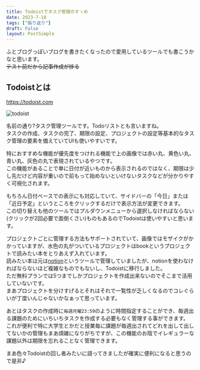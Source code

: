 ```yaml
---
title: Todoistでタスク管理のすゝめ
date: 2023-7-18
tags: ["振り返り"]
draft: False
layout: PostSimple
---
```


ふとブログっぽいブログを書きたくなったので愛用しているツールでも書こうかなと思います。  
~~テスト前だから記事作成が捗る~~  

## Todoistとは

https://todoist.com  

![todoist](/static/images/blog/todoist/todoist.png)  

名前の通り?タスク管理ツールです。Todoリストとも言いますね。  
タスクの作成、タスクの完了、期限の設定、プロジェクトの設定等基本的なタスク管理の要素を備えていてUIも使いやすいです。  

特におすすめな機能が優先度をつけれる機能で上の画像では赤い丸、黄色い丸、青い丸、灰色の丸で表現されているやつです。  
この機能があることで単に日付が近いものから表示されるのではなく、期限は少し先だけど内容が重いので前もって始めないといけないタスクなどが分かりやすく可視化されます。  

もちろん日付ベースでの表示にも対応していて、サイドバーの「今日」または「近日予定」というところをクリックするだけで表示方法が変更できます。  
この切り替えも他のツールではプルダウンメニューから選択しなければならない(クリックが2回必要で面倒くさい)ものもあるのでTodoistは使いやすいと思います。  

プロジェクトごとに管理する方法もサポートされていて、画像ではモザイクがかかっていますが、水色の丸がついているプロジェクトはbookというプロジェクトで読みたい本をとりあえず入れています。  
読みたい本は元は[notion](https://www.notion.so)というツールで管理していましたが、notionを使わなければならないほど複雑なものでもないし、Todoistに移行しました。  
ただ無料プランでは5つまでしかプロジェクトを作成出来ないのでそこまで活用していないです。  
まあプロジェクトを分けすげるとそれはそれで一覧性が乏しくなるのでコレぐらいが丁度いんじゃないかなぁって思っています。  

あとはタスクの作成時に`毎週月曜23:59`のように時間指定することができ、毎週出る課題のためにいちいちタスクを作成する必要もなく管理する事ができます。  
これが便利で特に大学生とかだと授業毎に課題が毎週出されてどれを出して出してないかの管理もまあ煩雑になりがちですが、この機能のお陰でイレギュラーな課題以外は期限を忘れることなく管理できます。  

まあ色々Todoistの回し者みたいに語ってきましたが確実に便利になると思うので是非♪  
